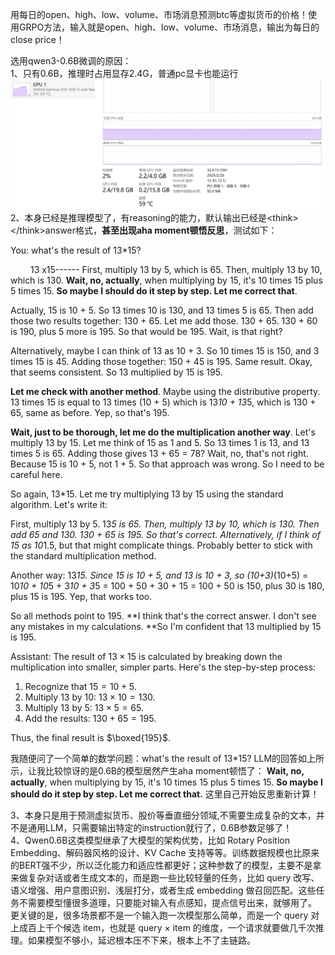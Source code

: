 用每日的open、high、low、volume、市场消息预测btc等虚拟货币的价格！使用GRPO方法，输入就是open、high、low、volume、市场消息，输出为每日的close price！

选用qwen3-0.6B微调的原因：  
1、只有0.6B，推理时占用显存2.4G，普通pc显卡也能运行![inference_test.png](inference_test.png)   
2、本身已经是推理模型了，有reasoning的能力，默认输出已经是\<think> \</think>answer格式，**甚至出现aha moment顿悟反思**，测试如下：  

You: what's the result of 13*15?  
	
&emsp;&emsp;  13 
x15------
First, multiply 13 by 5, which is 65. Then, multiply 13 by 10, which is 130. **Wait, no, actually**, when multiplying by 15, it's 10 times 15 plus 5 times 15. **So maybe I should do it step by step. Let me correct that**.

Actually, 15 is 10 + 5. So 13 times 10 is 130, and 13 times 5 is 65. Then add those two results together: 130 + 65. Let me add those. 130 + 65. 130 + 60 is 190, plus 5 more is 195. So that would be 195. Wait, is that right?

Alternatively, maybe I can think of 13 as 10 + 3. So 10 times 15 is 150, and 3 times 15 is 45. Adding those together: 150 + 45 is 195. Same result. Okay, that seems consistent. So 13 multiplied by 15 is 195.

**Let me check with another method**. Maybe using the distributive property. 13 times 15 is equal to 13 times (10 + 5) which is 13*10 + 13*5, which is 130 + 65, same as before. Yep, so that's 195.

**Wait, just to be thorough, let me do the multiplication another way**. Let's multiply 13 by 15. Let me think of 15 as 1 and 5. So 13 times 1 is 13, and 13 times 5 is 65. Adding those gives 13 + 65 = 78? Wait, no, that's not right. Because 15 is 10 + 5, not 1 + 5. So that approach was wrong. So I need to be careful here.

So again, 13*15. Let me try multiplying 13 by 15 using the standard algorithm. Let's write it:

First, multiply 13 by 5. 13*5 is 65. Then, multiply 13 by 10, which is 130. Then add 65 and 130. 130 + 65 is 195. So that's correct.
Alternatively, if I think of 15 as 10*1.5, but that might complicate things. Probably better to stick with the standard multiplication method.

Another way: 13*15. Since 15 is 10 + 5, and 13 is 10 + 3, so (10+3)*(10+5) = 10*10 + 10*5 + 3*10 + 3*5 = 100 + 50 + 30 + 15 = 100 + 50 is 150, plus 30 is 180, plus 15 is 195. Yep, that works too.

So all methods point to 195. **I think that's the correct answer. I don't see any mistakes in my calculations. **So I'm confident that 13 multiplied by 15 is 195.
</think>  

Assistant: The result of $13 \times 15$ is calculated by breaking down the multiplication into smaller, simpler parts. Here's the step-by-step process:

1. Recognize that $15 = 10 + 5$.
2. Multiply $13$ by $10$: $13 \times 10 = 130$.
3. Multiply $13$ by $5$: $13 \times 5 = 65$.
4. Add the results: $130 + 65 = 195$.

Thus, the final result is $\boxed{195}$.  

我随便问了一个简单的数学问题：what's the result of 13*15?  LLM的回答如上所示，让我比较惊讶的是0.6B的模型居然产生aha moment顿悟了： **Wait, no, actually**, when multiplying by 15, it's 10 times 15 plus 5 times 15. **So maybe I should do it step by step. Let me correct that.**  这里自己开始反思重新计算！

3、本身只是用于预测虚拟货币、股价等垂直细分领域,不需要生成复杂的文本，并不是通用LLM，只需要输出特定的instruction就行了，0.6B参数足够了！   
4、Qwen0.6B这类模型继承了大模型的架构优势，比如 Rotary Position Embedding、解码器风格的设计、KV Cache 支持等等。训练数据规模也比原来的BERT强不少，所以泛化能力和适应性都更好；这种参数了的模型，主要不是拿来做复杂对话或者生成文本的，而是跑一些比较轻量的任务，比如 query 改写、语义增强、用户意图识别、浅层打分，或者生成 embedding 做召回匹配。这些任务不需要模型懂很多道理，只要能对输入有点感知，提点信号出来，就够用了。
更关键的是，很多场景都不是一个输入跑一次模型那么简单，而是一个 query 对上成百上千个候选 item，也就是 query × item 的维度，一个请求就要做几千次推理。如果模型不够小，延迟根本压不下来，根本上不了主链路。

